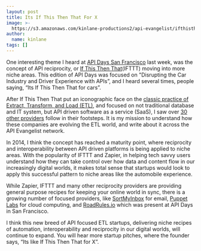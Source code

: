 ```yaml
---
layout: post
title: Its If This Then That For X
image: >-
  https://s3.amazonaws.com/kinlane-productions2/api-evangelist/ifthisthenthat/IFTTT-logo.jpeg
author:
  name: kinlane
tags: []
---
```

One interesting theme I heard at [API Days San Francisco](http://sf.apidays.io/) last week, was the concept of API reciprocity, or [If This Then That](https://ifttt.com/)(IFTTT) moving into more niche areas. This edition of API Days was focused on "Disrupting the Car Industry and Driver Experience with APIs”, and I heard several times, people saying, “Its If This Then That for cars”.

After If This Then That put an iconographic face on the [classic practice of Extract, Transform, and Load (ETL)](http://apievangelist.com/2013/02/28/from-etl-to-api-reciprocity-looking-at-20-service-providers/), and focused on not traditional database and IT system, but API driven software as a service (SaaS), I saw over [30 other providers](http://reciprocity.apievangelist.com/companies.html) follow in their footsteps. It is my mission to understand how these companies are evolving the ETL world, and write about it across the API Evangelist network.

In 2014, I think the concept has reached a maturity point, where reciprocity and interoperability between API driven platforms is being applied to niche areas. With the popularity of IFTTT and Zapier, in helping tech savvy users understand how they can take control over how data and content flow in our increasingly digital worlds, it makes total sense that startups would look to apply this successful pattern to niche areas like the automobile experience.

While Zapier, IFTTT and many other reciprocity providers are providing general purpose recipes for keeping your online world in sync, there is a growing number of focused providers, like [SortMyInbox](http://www.sortmybox.com/) for email, [Puppet Labs](http://puppetlabs.com/) for cloud computing, and [RoadRules.io](http://roadrules.co/) which was present at API Days in San Francisco.

I think this new breed of API focused ETL startups, delivering niche recipes of automation, interoperability and reciprocity in our digital worlds, will continue to expand. You will hear more startup pitches, where the founder says, “Its like If This Then That for X”.